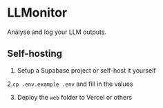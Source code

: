 # LLMonitor

Analyse and log your LLM outputs.

## Self-hosting

1. Setup a Supabase project or self-host it yourself

2.`cp .env.example .env` and fill in the values

3. Deploy the `web` folder to Vercel or others
